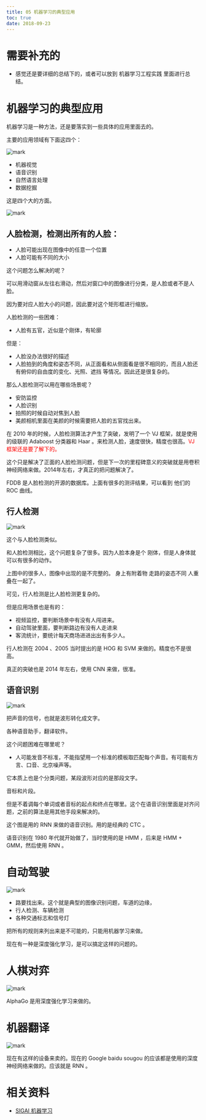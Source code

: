 ```yaml
---
title: 05 机器学习的典型应用
toc: true
date: 2018-09-23
---
```

# 需要补充的

- 感觉还是要详细的总结下的，或者可以放到 机器学习工程实践 里面进行总结。

# 机器学习的典型应用

机器学习是一种方法，还是要落实到一些具体的应用里面去的。

主要的应用领域有下面这四个：

![mark](http://pacdb2bfr.bkt.clouddn.com/blog/image/180923/D2CC7dbgB0.png?imageslim)

- 机器视觉
- 语音识别
- 自然语言处理
- 数据挖掘

这是四个大的方面。

![mark](http://pacdb2bfr.bkt.clouddn.com/blog/image/180923/9G3FE0fLFl.png?imageslim)




## 人脸检测，检测出所有的人脸：

- 人脸可能出现在图像中的任意一个位置
- 人脸可能有不同的大小

这个问题怎么解决的呢？

可以用滑动窗从左往右滑动，然后对窗口中的图像进行分类，是人脸或者不是人脸。

因为要对应人脸大小的问题，因此要对这个矩形框进行缩放。

人脸检测的一些困难：

- 人脸有五官，近似是个刚体，有轮廓

但是：

- 人脸没办法很好的描述
- 人脸拍到的角度和姿态不同，从正面看和从侧面看是很不相同的，而且人脸还有俯仰的自由度的变化、光照、遮挡 等情况。因此还是很复杂的。

那么人脸检测可以用在哪些场景呢？

- 安防监控
- 人脸识别
- 拍照的时候自动对焦到人脸
- 美颜相机里面在美颜的时候需要把人脸的五官找出来。

在 2010 年的时候，人脸检测算法才产生了突破，发明了一个 VJ 框架，就是使用的级联的 Adaboost 分类器和 Haar 。来检测人脸，速度很快，精度也很高。<span style="color:red;">VJ 框架还是要了解下的。</span>

这个只是解决了正面的人脸检测问题，但是下一次的里程碑意义的突破就是用卷积神经网络来做。2014年左右，才真正的把问题解决了。

FDDB 是人脸检测的开源的数据库。上面有很多的测评结果，可以看到 他们的 ROC 曲线。






## 行人检测

![mark](http://pacdb2bfr.bkt.clouddn.com/blog/image/180923/ilh4EGD6b5.png?imageslim)

这个与人脸检测类似。

和人脸检测相比，这个问题复杂了很多。因为人脸本身是个 刚体，但是人身体就可以有很多的动作。

上图中的很多人，图像中出现的是不完整的。
身上有附着物
走路的姿态不同
人重叠在一起了。


可见，行人检测是比人脸检测更复杂的。

但是应用场景也是有的：

- 视频监控，要判断场景中有没有人闯进来。
- 自动驾驶里面，要判断路边有没有人走进来
- 客流统计，要统计每天商场进进出出有多少人。

行人检测在 2004 、2005 当时提出的是  HOG 和 SVM 来做的。精度也不是很高。

真正的突破也是 2014 年左右，使用 CNN 来做，很准。






## 语音识别

![mark](http://pacdb2bfr.bkt.clouddn.com/blog/image/180923/1ckFcI9iD9.png?imageslim)

把声音的信号，也就是波形转化成文字。

各种语音助手，翻译软件。

这个问题困难在哪里呢？

- 人可能发音不标准，不能指望用一个标准的模板取匹配每个声音。有可能有方言、口音、北京噪声等。


它本质上也是个分类问题，某段波形对应的是那段文字。

音标和片段。

但是不着调每个单词或者音标的起点和终点在哪里。这个在语音识别里面是对齐问题，之前的算法是用其他手段来解决的。

这个图是用的 RNN 来做的语音识别。用的是经典的 CTC 。

语音识别在 1980 年代就开始做了，当时使用的是  HMM ，后来是 HMM + GMM，然后使用 RNN 。


# 自动驾驶

![mark](http://pacdb2bfr.bkt.clouddn.com/blog/image/180923/khDkehdEIL.png?imageslim)

- 路要找出来。这个就是典型的图像识别问题，车道的边缘，
- 行人检测、车辆检测
- 各种交通标志和信号灯

把所有的规则来列出来是不可能的，只能用机器学习来做。

现在有一种是深度强化学习，是可以搞定这样的问题的。

# 人棋对弈

![mark](http://pacdb2bfr.bkt.clouddn.com/blog/image/180924/icj00kBiAc.png?imageslim)


AlphaGo 是用深度强化学习来做的。


# 机器翻译

![mark](http://pacdb2bfr.bkt.clouddn.com/blog/image/180924/Ce1D3dE7l2.png?imageslim)

现在有这样的设备来卖的。现在的 Google baidu sougou 的应该都是使用的深度神经网络来做的。应该就是 RNN 。






# 相关资料

- [SIGAI 机器学习](http://sigai.cn/index.php?r=front/viewcourse&id=13)
